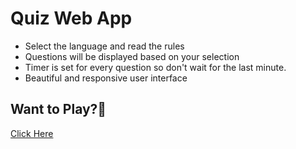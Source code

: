 # Quiz Web App
- Select the language and read the rules
- Questions will be displayed based on your selection 
- Timer is set for every question so don't wait for the last minute.
- Beautiful and responsive user interface

## Want to Play?🏹
[Click Here](https://knotsid.github.io/Quiz-app/htm.html)
